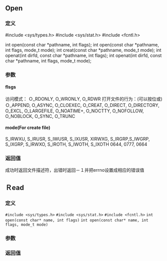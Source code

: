 ## Open
### 定义
#include <sys/types.h>
#include <sys/stat.h>
#include <fcntl.h>

int open(const char *pathname, int flags);
int open(const char *pathname, int flags, mode_t mode);
int creat(const char *pathname, mode_t mode);
int openat(int dirfd, const char *pathname, int flags);
int openat(int dirfd, const char *pathname, int flags, mode_t mode);
### 参数
#### flsgs
访问模式：
Ｏ_RDONLY, O_WRONLY, O_RDWR
打开文件的行为：(可以按位或)
Ｏ_APPEND, O_ASYNC, O_CLOEXEC, O_CREAT, O_DIRECT, O_DIRECTORY, O_EXCL, O_LARGEFILE, O_NOATIME+, O_NOCTTY, O_NOFOLLOW, O_NOBLOCK, O_SYNC, O_TRUNC
#### mode(For create file)
S_IRWXU, S_IRUSR, S_IWUSR, S_IXUSR, XIRWXG, S_IRGRP,S_IWGRP, S_IXGRP, S_IRWXO, S_IROTH, S_IWOTH, S_IXOTH
0644, 0777, 0664
### 返回值
成功时返回文件描述符，出错时返回－１并把errno设置成相应的错误值

## Ｒead
### 定义
`#include <sys/types.h>`
`#include <sys/stat.h>`
`#include <fcntl.h>`
`int open(const char* name, int flags)`
`int open(const char* name, int flags, mode_t mode)`
### 参数

### 返回值